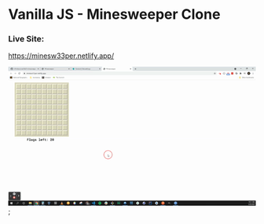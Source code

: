 # Vanilla JS - Minesweeper Clone


### Live Site:
https://minesw33per.netlify.app/

![example_gif](./example.gif);

